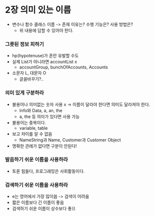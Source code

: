 # 2장 의미 있는 이름

- 변수나 함수 클래스 이름 -> 존재 이유는? 수행 기능은? 사용 방법은?
    - 위 내용에 답할 수 있어야 한다.

### 그릇된 정보 피하기

- hp(hypotenuse)가 혼란 유발할 수도
- 실제 List가 아니라면 accountList x
    - accountGroup, bunchOfAccounts, Accounts
- 소문자 L, 대문자 O
    - 글꼴바꾸기?..

### 의미 있게 구분하라

- 불용어나 의미없는 숫자 사용 x -> 이름이 달라야 한다면 의미도 달라져야 한다.
    - Info와 Data, a, an, the
    - a, the 등 의미가 있다면 사용 가능
- 불용어는 중복이다.
    - variable, table
- 보고 차이를 알 수 없음
    - NameString과 Name, Customer과 Customer Object
- 명확한 관례가 없다면 구분이 안된다!

### 발음하기 쉬운 이름을 사용하라

- 토론 힘들다, 프로그래밍은 사회활동이다.

### 검색하기 쉬운 이름을 사용하라

- e는 영어에서 가장 많이씀 -> 검색이 어려움
- 짧은 이름보다 긴 이름이 좋음
- 검색하기 쉬운 이름이 상수보다 좋으